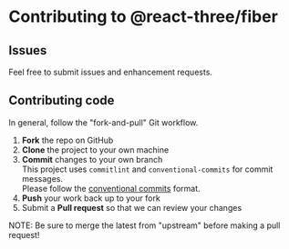 # Contributing to @react-three/fiber

## Issues

Feel free to submit issues and enhancement requests.

## Contributing code

In general, follow the "fork-and-pull" Git workflow.

1.  **Fork** the repo on GitHub
2.  **Clone** the project to your own machine
3.  **Commit** changes to your own branch  
    This project uses `commitlint` and `conventional-commits` for commit messages.  
    Please follow the [conventional commits](https://www.conventionalcommits.org/en/v1.0.0/) format.
4.  **Push** your work back up to your fork
5.  Submit a **Pull request** so that we can review your changes

NOTE: Be sure to merge the latest from "upstream" before making a pull request!
